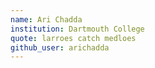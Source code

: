 ```yaml
---
name: Ari Chadda
institution: Dartmouth College
quote: larroes catch medloes
github_user: arichadda
---
```


